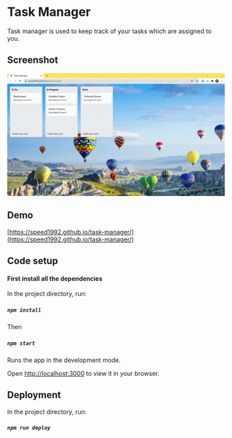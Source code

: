 # Task Manager
Task manager is used to keep track of your tasks which are assigned to you.

## Screenshot
![Alt Text](https://github.com/speed1992/task-manager/blob/main/demo.gif?raw=true)

## Demo
[https://speed1992.github.io/task-manager/](https://speed1992.github.io/task-manager/)
## Code setup
#### First install all the dependencies
In the project directory, run:
##### `npm install`
Then
##### `npm start`

Runs the app in the development mode.

Open [http://localhost:3000](http://localhost:3000) to view it in your browser.
## Deployment
In the project directory, run:
##### `npm run deploy`
